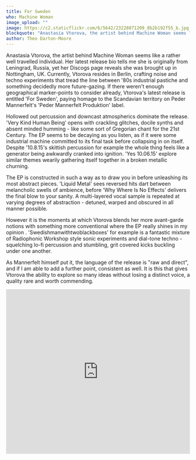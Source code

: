 ```yaml
---
title: For Sweden
who: Machine Woman
image_upload: ""
image: https://c2.staticflickr.com/6/5642/23228071209_8b2b192f55_b.jpg
blockquote: "Anastasia Vtorova, the artist behind Machine Woman seems like a rather well travelled individual. Her latest release bio tells me she is originally from Leningrad, Russia, yet her Discogs page reveals she was brought up in Nottingham, UK. Currently, Vtorova resides in Berlin, crafting noise and techno experiments that tread the line between '80s industrial pastiche and something decidedly more future-gazing. If there weren't enough geographical marker-points to consider already, Vtorova's latest release is entitled 'For Sweden', paying homage to the Scandavian territory on Peder Mannerfelt's 'Peder Mannerfelt Produktion' label."
author: Theo Darton-Moore
---
```

Anastasia Vtorova, the artist behind Machine Woman seems like a rather well travelled individual. Her latest release bio tells me she is originally from Leningrad, Russia, yet her Discogs page reveals she was brought up in Nottingham, UK. Currently, Vtorova resides in Berlin, crafting noise and techno experiments that tread the line between '80s industrial pastiche and something decidedly more future-gazing. If there weren't enough geographical marker-points to consider already, Vtorova's latest release is entitled 'For Sweden', paying homage to the Scandavian territory on Peder Mannerfelt's 'Peder Mannerfelt Produktion' label.

Hollowed out percussion and downcast atmospherics dominate the release. 'Very Kind Human Being' opens with crackling glitches, docile synths and absent minded humming - like some sort of Gregorian chant for the 21st Century. The EP seems to be decaying as you listen, as if it were some industrial machine committed to its final task before collapsing in on itself. Despite '10.8.15's skittish percussion for example the whole thing feels like a generator being awkwardly cranked into ignition. 'Yes 10.06.15' explore similar themes wearily gathering itself together in a broken metallic churning.

The EP is constructed in such a way as to draw you in before unleashing its most abstract pieces. 'Liquid Metal' sees reversed hits dart between melancholic swells of ambience, before 'Why Where Is No Effects' delivers the final blow to your sanity. A multi-layered vocal sample is repeated at varying degrees of abstraction - detuned, warped and obscured in all manner possible. 

However it is the moments at which Vtorova blends her more avant-garde notions with something more conventional where the EP really shines in my opinion . 'Swedishmanwithtwoblackboxes' for example is a fantastic mixture of Radiophonic Workshop style sonic experiments and dial-tone techno - squelching lo-fi percussion and stumbling, grit covered kicks buckling under one another.

As Mannerfelt himself put it, the language of the release is "raw and direct", and if I am able to add a further point, consistent as well. It is this that gives Vtorova the ability to explore so many ideas without losing a distinct voice, a quality rare and worth commending. 

<iframe width="100%" height="450" scrolling="no" frameborder="no" src="https://w.soundcloud.com/player/?url=https%3A//api.soundcloud.com/playlists/173221622&amp;color=ff5500&amp;auto_play=false&amp;hide_related=false&amp;show_comments=true&amp;show_user=true&amp;show_reposts=false"></iframe>